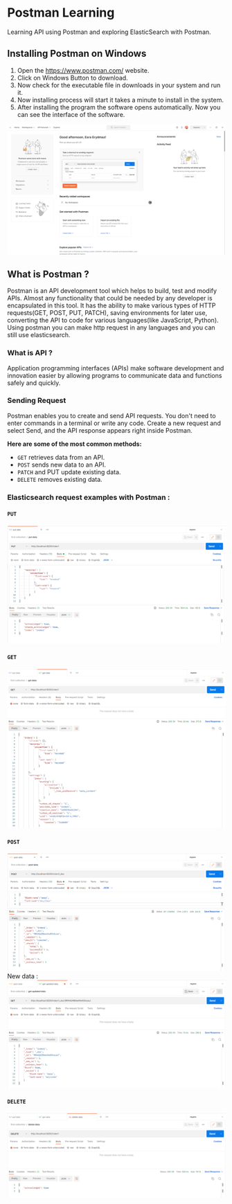 # Postman Learning
Learning API using Postman and exploring ElasticSearch with Postman.

## Installing Postman on Windows
1. Open the https://www.postman.com/ website.
2. Click on Windows Button to download.
3. Now check for the executable file in downloads in your system and run it.
4. Now installing process will start it takes a minute to install in the system.
5. After installing the program the software opens automatically. Now you can see the interface of the software.

![postman](https://github.com/esraeryilmaz/postman-learning/blob/main/img/postman.PNG)


## What is Postman ?
Postman is an API development tool which helps to build, test and modify APIs. Almost any functionality that could be needed by any developer is encapsulated in this tool. It has the ability to make various types of HTTP requests(GET, POST, PUT, PATCH), saving environments for later use, converting the API to code for various languages(like JavaScript, Python).
Using postman you can make http request in any languages and you can still use elasticsearch. 

### What is API ?
Application programming interfaces (APIs) make software development and innovation easier by allowing programs to communicate data and functions safely and quickly.


### Sending Request
Postman enables you to create and send API requests. You don't need to enter commands in a terminal or write any code. Create a new request and select Send, and the API response appears right inside Postman.

**Here are some of the most common methods:**
- `GET` retrieves data from an API.
- `POST` sends new data to an API.
- `PATCH` and PUT update existing data.
- `DELETE` removes existing data.

### Elasticsearch request examples with Postman : 

#### `PUT`
![put](https://github.com/esraeryilmaz/postman-learning/blob/main/img/put.PNG)

#### `GET`
![get](https://github.com/esraeryilmaz/postman-learning/blob/main/img/get.PNG)

#### `POST`
![post](https://github.com/esraeryilmaz/postman-learning/blob/main/img/post.PNG)
New data : 
![updated](https://github.com/esraeryilmaz/postman-learning/blob/main/img/updated.PNG)

#### `DELETE`
![delete](https://github.com/esraeryilmaz/postman-learning/blob/main/img/delete.PNG)


